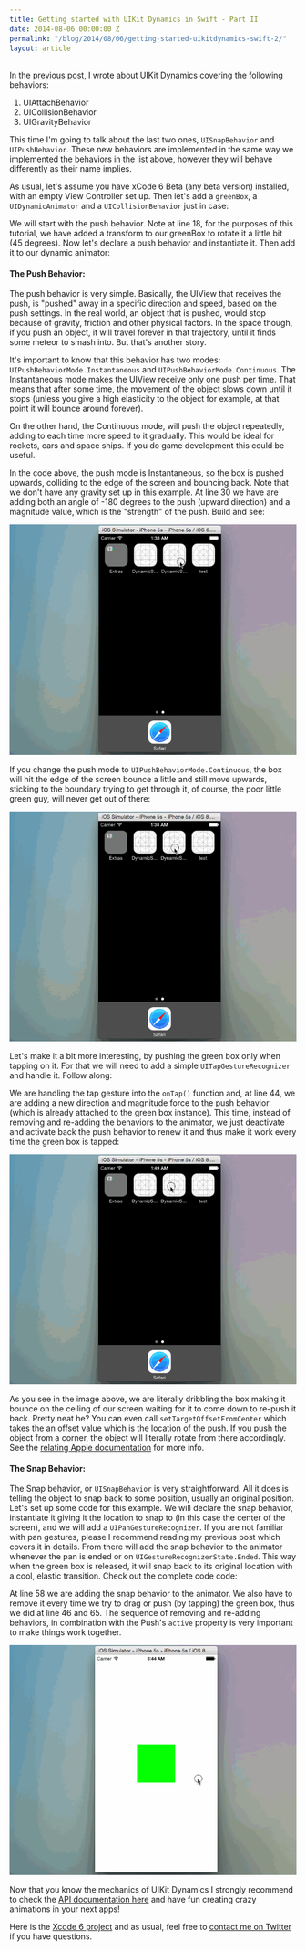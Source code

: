 ```yaml
---
title: Getting started with UIKit Dynamics in Swift - Part II
date: 2014-08-06 00:00:00 Z
permalink: "/blog/2014/08/06/getting-started-uikitdynamics-swift-2/"
layout: article
---
```


In the [previous post](//omarfouad.com/blog/2014/08/02/getting-started-uikitdynamics-swift/), I wrote about UIKit Dynamics covering the following behaviors:

1. UIAttachBehavior
2. UICollisionBehavior
3. UIGravityBehavior

This time I'm going to talk about the last two ones, `UISnapBehavior` and `UIPushBehavior`.
These new behaviors are implemented in the same way we implemented the behaviors in the list above, however they will behave differently as their name implies. 

As usual, let's assume you have xCode 6 Beta (any beta version) installed, with an empty View Controller set up. Then let's add a `greenBox`, a `UIDynamicAnimator` and a `UICollisionBehavior` just in case:

<script src="//gist.github.com/omarfouad/a4be0d3b5d10d47c9663.js"></script>

We will start with the push behavior. Note at line 18, for the purposes of this tutorial, we have added a transform to our greenBox to rotate it a little bit (45 degrees). Now let's declare a push behavior and instantiate it. Then add it to our dynamic animator:

<script src="//gist.github.com/omarfouad/08e69d0cdc6f5b9acc15.js"></script>

#### The Push Behavior:

The push behavior is very simple. Basically, the UIView that receives the push, is "pushed" away in a specific direction and speed, based on the push settings. In the real world, an object that is pushed, would stop because of gravity, friction and other physical factors. In the space though, if you push an object, it will travel forever in that trajectory, until it finds some meteor to smash into. But that's another story.

It's important to know that this behavior has two modes: `UIPushBehaviorMode.Instantaneous` and `UIPushBehaviorMode.Continuous`. The Instantaneous mode makes the UIView receive only one push per time. That means that after some time, the movement of the object slows down until it stops (unless you give a high elasticity to the object for example, at that point it will bounce around forever). 

On the other hand, the Continuous mode, will push the object repeatedly, adding to each time more speed to it gradually. This would be ideal for rockets, cars and space ships. If you do game development this could be useful. 

In the code above, the push mode is Instantaneous, so the box is pushed upwards, colliding to the edge of the screen and bouncing back. Note that we don't have any gravity set up in this example. At line 30 we have are adding both an angle of -180 degrees to the push (upward direction) and a magnitude value, which is the "strength" of the push. Build and see:


![](/assets/images/posts/uikitdynamics2-1.gif)


If you change the push mode to `UIPushBehaviorMode.Continuous`, the box will hit the edge of the screen bounce a little and still move upwards, sticking to the boundary trying to get through it, of course, the poor little green guy, will never get out of there: 


![](/assets/images/posts/uikitdynamics2-2.gif)


Let's make it a bit more interesting, by pushing the green box only when tapping on it. For that we will need to add a simple `UITapGestureRecognizer` and handle it. Follow along: 

<script src="https://gist.github.com/omarfouad/f2d1e916bc204a89661d.js"></script>

We are handling the tap gesture into the `onTap()` function and, at line 44, we are adding a new direction and magnitude force to the push behavior (which is already attached to the green box instance). This time, instead of removing and re-adding the behaviors to the animator, we just deactivate and activate back the push behavior to renew it and thus make it work every time the green box is tapped:

![](/assets/images/posts/uikitdynamics2-3.gif)

As you see in the image above, we are literally dribbling the box making it bounce on the ceiling of our screen waiting for it to come down to re-push it back. Pretty neat he? You can even call `setTargetOffsetFromCenter` which takes the an offset value which is the location of the push. If you push the object from a corner, the object will literally rotate from there accordingly. See the [relating Apple documentation](https://developer.apple.com/library/ios/documentation/uikit/reference/UIPushBehavior_Class/Reference/Reference.html#//apple_ref/occ/instm/UIPushBehavior/targetOffsetFromCenterForItem:) for more info.

#### The Snap Behavior:

The Snap behavior, or `UISnapBehavior` is very straightforward. All it does is telling the object to snap back to some position, usually an original position. Let's set up some code for this example. We will declare the snap behavior, instantiate it giving it the location to snap to (in this case the center of the screen), and we will add a `UIPanGestureRecognizer`. If you are not familiar with pan gestures, please I recommend reading my previous post which covers it in details. From there will add the snap behavior to the animator whenever the pan is ended or on `UIGestureRecognizerState.Ended`. This way when the green box is released, it will snap back to its original location with a cool, elastic transition. Check out the complete code code:

<script src="https://gist.github.com/omarfouad/692f8ac36c352bf9e5af.js"></script>

At line 58 we are adding the snap behavior to the animator. We also have to remove it every time we try to drag or push (by tapping) the green box, thus we did at line 46 and 65. The sequence of removing and re-adding behaviors, in combination with the Push's `active` property is very important to make things work together. 

![](/assets/images/posts/uikitdynamics2-4.gif)

Now that you know the mechanics of UIKit Dynamics I strongly recommend to check the [API documentation here](https://developer.apple.com/library/ios/documentation/uikit/reference/UIDynamicAnimator_Class/Reference/Reference.html#//apple_ref/doc/uid/TP40013153) and have fun creating crazy animations in your next apps!

Here is the [Xcode 6 project](https://dl.dropboxusercontent.com/u/3105794/DynamicSquareApp2.zip) and as usual, feel free to [contact me on Twitter](https://twitter.com/omarfouad) if you have questions.